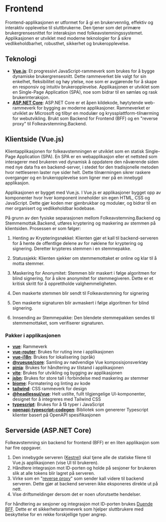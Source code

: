 # Frontend

Frontend-applikasjonen er utformet for å gi en brukervennlig, effektiv og interaktiv opplevelse til sluttbrukerne. Den tjener som det primære brukergrensesnittet for interaksjon med folkeavstemningssystemet. Applikasjonen er utviklet med moderne teknologier for å sikre vedlikeholdbarhet, robusthet, sikkerhet og brukeropplevelse.


## Teknologi
* **[Vue.js](https://vuejs.org/)**: Et progressivt JavaScript-rammeverk som brukes for å bygge dynamiske brukergrensesnitt. Dette rammeverket ble valgt for sin enkelhet, fleksibilitet og høy ytelse, noe som er avgjørende for å skape en responsiv og intuitiv brukeropplevelse. Applikasjonen er utviklet som en Single-Page Application (SPA), noe som bidrar til en sømløs og rask brukerinteraksjon.
* **[ASP.NET Core](https://learn.microsoft.com/en-us/aspnet/core/introduction-to-aspnet-core?view=aspnetcore-8.0)**: ASP.NET Core er et åpen kildekode, høytytende web-rammeverk for bygging av moderne applikasjoner. Rammeverket er utviklet av Microsoft og tilbyr en modulær og kryssplattform-tilnærming for webutvikling. Brukt som Backend for Frontend (BFF) og en "reverse proxy" til Folkeavstemning.Backend.

## Klientside (Vue.js)
Klientapplikasjonen for folkeavstemningen er utviklet som en statisk Single-Page Application (SPA). En SPA er en webapplikasjon eller et nettsted som interagerer med brukeren ved dynamisk å oppdatere den nåværende siden med nye data fra en backend-server, i stedet for den tradisjonelle metoden hvor nettleseren laster nye sider helt. Dette tilnærmingen sikrer raskere overganger og en brukeropplevelse som ligner mer på en innebygd applikasjon.

Applikasjonen er bygget med Vue.js. I Vue.js er applikasjoner bygget opp av komponenter hvor hver komponent inneholder sin egen HTML, CSS og JavaScript. Dette gjør koden mer gjenbrukbar og modulær, og bidrar til en mer organisert og vedlikeholdbar kodebase.

På grunn av den fysiske separasjonen mellom Folkeavstemning.Backend og Stemmemottak.Backend, utføres kryptering og maskering av stemmen på klientsiden. Prosessen er som følger:


1. Henting av Krypteringsnøkkel: Klienten gjør et kall til backend-serveren for å hente de offentlige delene av for nøklene for kryptering og signering. Deretter krypteres stemmen i en stemmepakke.

2. Statussjekk: Klienten sjekker om stemmemottaket er online og klar til å motta stemmer.

3. Maskering for Anonymitet: Stemmen blir maskert i følge algoritmen for blind signering, for å sikre anonymitet for stemmegiveren. Dette er et kritisk skritt for å opprettholde valghemmeligheten.

4. Den maskerte stemmen blir sendt til Folkeavstemning for signering

5. Den maskerte signaturen blir avmaskert i følge algoritmen for blind signering.

6. Innsending av Stemmepakke: Den blendete stemmepakken sendes til stemmemottaket, som verifiserer signaturen.

### Pakker i applikasjonen
- **[vue](https://vuejs.org)**: Rammeverk
- **[vue-router](https://router.vuejs.org/)**: Brukes for ruting inne i applikasjonen
- **[vue-i18n](https://vue-i18n.intlify.dev/)**: Brukes for lokalisering (språk)
- **[@vueuse/core](https://vueuse.org/)**: Samling av nødvendige Vue komposisjonsverktøy
- **[pinia](https://pinia.vuejs.org/)**: Brukes for håndtering av tilstand i applikasjonen
- **[vite](https://vitejs.dev/)**: Brukes for utvikling og bygging av applikasjonen
- **[jsbn](https://github.com/andyperlitch/jsbn)**: Brukes for store tall i forbindelse med maskering av stemmer
- **[biome](https://biomejs.dev/)**: Formatering og linting av kode
- **[tailwind](https://tailwindcss.com/)**: CSS rammeverk for design
- **[@headlessui/vue](https://headlessui.com/vue/)**: Helt ustilte, fullt tilgjengelige UI-komponenter, designet for å integreres med Tailwind CSS
- **[typescript](https://www.typescriptlang.org/)**: Brukes for å få typer i JavaScript
- **[openapi-typescript-codegen](https://github.com/ferdikoomen/openapi-typescript-codegen)**: Bibliotek som genererer Typescript klienter basert på OpenAPI spesifikasjonen

## Serverside (ASP.NET Core)
Folkeavstemning sin backend for frontend (BFF) er en liten applikasjon som har fire oppgaver.

1. Den innebygde serveren ([Kestrel](https://learn.microsoft.com/en-us/aspnet/core/fundamentals/servers/kestrel?view=aspnetcore-8.0)) skal tjene alle de statiske filene til Vue.js applikasjonen (vise UI til brukeren).
2. Håndtere integrasjon mot ID-porten og holde på sesjoner for brukeren slik at alle tokens blir lagret på serveren.
3. Virke som en "[reverse proxy](https://www.cloudflare.com/learning/cdn/glossary/reverse-proxy/)" som sender kall videre til backend serveren. Dette gjør at backend serveren ikke eksponeres direkte ut på nett.
4. Vise driftsmeldinger dersom det er noen uforutsette hendelser.

For håndtering av sesjoner og integrasjon mot ID-porten brukes [Duende BFF](https://docs.duendesoftware.com/identityserver/v6/bff/). Dette er et sikkerhetsrammeverk som hjelper sluttbrukere med beskyttelse for en rekke forskjellige typer angrep. 